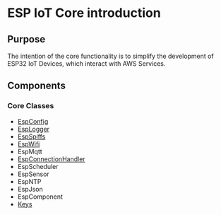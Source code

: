 # ESP IoT Core introduction

## Purpose

The intention of the core functionality is to simplify the development of ESP32 IoT Devices, which interact with AWS Services. 

## Components

### Core Classes

- [EspConfig](core_classes/esp_config.md)
- [EspLogger](core_classes/esp_logger.md)
- [EspSpiffs](core_classes/esp_spiffs.md)
- [EspWifi](core_classes/esp_wifi.md)
- EspMqtt
- [EspConnectionHandler](core_classes/esp_connection_handler.md)
- EspScheduler
- EspSensor
- EspNTP
- EspJson
- EspComponent
- [Keys](core_classes/esp_keys.md)



